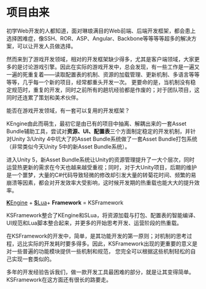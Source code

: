 
项目由来
========================

初学Web开发的人都知道，面对琳琅满目的Web前端、后端开发框架，都会患上选择困难症，像SSH、ROR、ASP、Angular、Backbone等等等等超多的解决方案，可以让开发人员做选择。

然而来到了游戏开发领域，相对的开发框架缺少得多，尤其是客户端领域，大家更多的是讨论游戏引擎。因此在实际的游戏开发中，总会发现，有一些工作是一遍又一遍的死重复着——读取配置表的机制、资源的加载管理、更新机制、多语言等等等等，几乎每一个新的项目，经常都重头开发一次。 更要命的是，当机制没有稳定规范时，重复的开发，同时之前所有的趟坑经验都是作废的；对于团队项目，这同时还连累了策划和美术伙伴。

能否在游戏开发领域，有一套可以复用的开发框架？

KEngine由此而萌生，最初它是由已有的项目中抽离、解耦出来的一套Asset Bundle辅助工具，尝试对**资源、UI、配置表**三个方面制定稳定的开发机制，并针对Unity 3/Unity 4中坑大了的Asset Bundle系统做了一套Asset Bundle打包系统（非常类似今天Unity 5中的新Asset Bundle系统）。

进入Unity 5，新Asset Bundle系统让Unity的资源管理提升了一大个层次，同时运营热更新的需求在今天也越来越受重视；同时，对于大Unity项目，后期的维护是一个噩梦，大量的C#代码导致轻微的修改却引发大量的转菊花时间、频繁的易崩溃等因素，都会对开发效率大受影响，这时候开发期的热重载也能大大的提升效率。

[**K**Engine](https://github.com/mr-kelly/KEngine) + [**S**Lua](https://github.com/mr-kelly/slua)+ **Framework** = KSFramework

KSFramework整合了KEngine和SLua，将资源加载与打包、配置表的智能编译、UI规范和Lua脚本整合起来，并更多的开始思考开发、运营阶段的热重载。

在KSFramework的开发中，简单，是其功能开发的第一原则；对机制的思考过程，远比实际的开发耗时要多得多。因此，KSFramework出现的更重要的意义是对一些普遍的功能模块提供一些机制和规范， 您完全可以根据这些机制轻松的自己实现一套类似的。

多年的开发经验告诉我们，做一款开发工具最困难的部分，就是让其变得简单。KSFramework在这方面还有很长的路要走。
